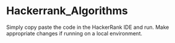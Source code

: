 # Hackerrank_Algorithms

Simply copy paste the code in the HackerRank IDE and run.
Make appropriate changes if running on a local environment. 
